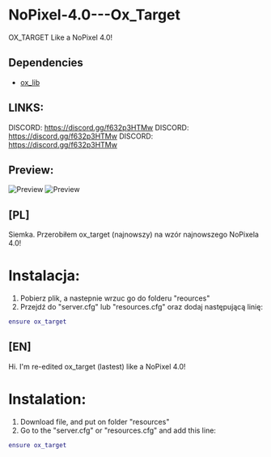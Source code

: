# NoPixel-4.0---Ox_Target
OX_TARGET Like a NoPixel 4.0! 

## Dependencies

- [ox_lib](https://github.com/overextended/ox_lib)

## LINKS:

DISCORD: https://discord.gg/f632p3HTMw
DISCORD: https://discord.gg/f632p3HTMw
DISCORD: https://discord.gg/f632p3HTMw


## Preview:
![Preview](https://i.imgur.com/WqvTIw0.png)
![Preview](https://i.imgur.com/K4m328x.png)



## [PL]


Siemka. Przerobiłem ox_target (najnowszy) na wzór najnowszego NoPixela 4.0!

# Instalacja:

1. Pobierz plik, a nastepnie wrzuc go do folderu "reources"
2. Przejdź do "server.cfg" lub "resources.cfg" oraz dodaj następującą linię:
```lua
ensure ox_target
```

## [EN]

Hi. I'm re-edited ox_target (lastest) like a NoPixel 4.0!

# Instalation:

1. Download file, and put on folder "resources"
2. Go to the "server.cfg" or "resources.cfg" and add this line:
```lua
ensure ox_target
```
